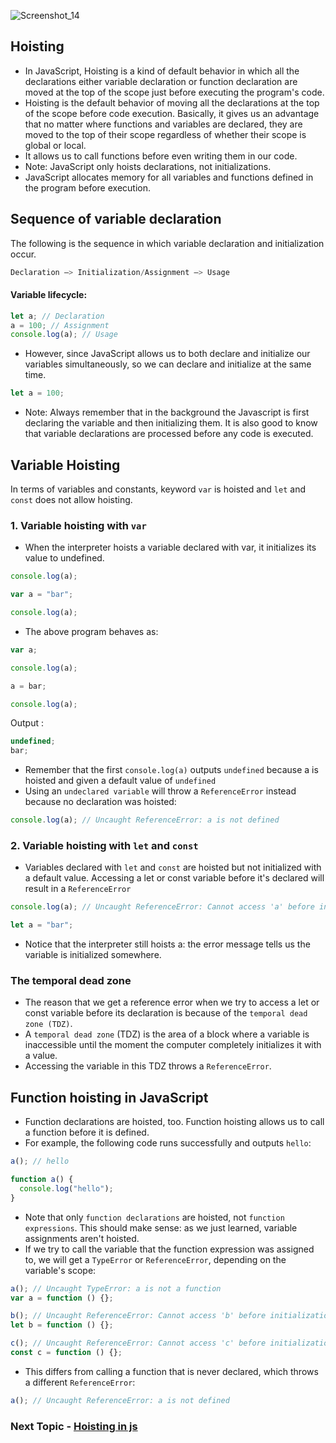 ![Screenshot_14](https://user-images.githubusercontent.com/100460788/233957579-39ddaa3e-fa3c-42ae-9b4f-82879d844363.png)

## Hoisting

- In JavaScript, Hoisting is a kind of default behavior in which all the declarations either variable declaration or function declaration are moved at the top of the scope just before executing the program's code.
- Hoisting is the default behavior of moving all the declarations at the top of the scope before code execution. Basically, it gives us an advantage that no matter where functions and variables are declared, they are moved to the top of their scope regardless of whether their scope is global or local.
- It allows us to call functions before even writing them in our code.
- Note: JavaScript only hoists declarations, not initializations.
- JavaScript allocates memory for all variables and functions defined in the program before execution.

## Sequence of variable declaration

The following is the sequence in which variable declaration and initialization occur.

```ts
Declaration –> Initialization/Assignment –> Usage
```

#### Variable lifecycle:

```ts
let a; // Declaration
a = 100; // Assignment
console.log(a); // Usage
```

- However, since JavaScript allows us to both declare and initialize our variables simultaneously, so we can declare and initialize at the same time.

```ts
let a = 100;
```

- Note: Always remember that in the background the Javascript is first declaring the variable and then initializing them. It is also good to know that variable declarations are processed before any code is executed.

## Variable Hoisting

In terms of variables and constants, keyword `var` is hoisted and `let` and `const` does not allow hoisting.

### 1. Variable hoisting with `var`

- When the interpreter hoists a variable declared with var, it initializes its value to undefined.

```ts
console.log(a);

var a = "bar";

console.log(a);
```

- The above program behaves as:

```ts
var a;

console.log(a);

a = bar;

console.log(a);
```

Output :

```ts
undefined;
bar;
```

- Remember that the first `console.log(a)` outputs `undefined` because a is hoisted and given a default value of `undefined`
- Using an `undeclared variable` will throw a `ReferenceError` instead because no declaration was hoisted:

```ts
console.log(a); // Uncaught ReferenceError: a is not defined
```

### 2. Variable hoisting with `let` and `const`

- Variables declared with `let` and `const` are hoisted but not initialized with a default value. Accessing a let or const variable before it's declared will result in a `ReferenceError`

```ts
console.log(a); // Uncaught ReferenceError: Cannot access 'a' before initialization

let a = "bar";
```

- Notice that the interpreter still hoists a: the error message tells us the variable is initialized somewhere.

### The temporal dead zone

- The reason that we get a reference error when we try to access a let or const variable before its declaration is because of the `temporal dead zone (TDZ)`.
- A `temporal dead zone` (TDZ) is the area of a block where a variable is inaccessible until the moment the computer completely initializes it with a value.
- Accessing the variable in this TDZ throws a `ReferenceError`.

## Function hoisting in JavaScript

- Function declarations are hoisted, too. Function hoisting allows us to call a function before it is defined.
- For example, the following code runs successfully and outputs `hello`:

```ts
a(); // hello

function a() {
  console.log("hello");
}
```

- Note that only `function declarations` are hoisted, not `function expressions`. This should make sense: as we just learned, variable assignments aren't hoisted.
- If we try to call the variable that the function expression was assigned to, we will get a `TypeError` or `ReferenceError`, depending on the variable's scope:

```ts
a(); // Uncaught TypeError: a is not a function
var a = function () {};

b(); // Uncaught ReferenceError: Cannot access 'b' before initialization
let b = function () {};

c(); // Uncaught ReferenceError: Cannot access 'c' before initialization
const c = function () {};
```

- This differs from calling a function that is never declared, which throws a different `ReferenceError`:

```ts
a(); // Uncaught ReferenceError: a is not defined
```

### Next Topic - [Hoisting in js](https://github.com/piyush-agrawal6/Javascript-Interview-Questions/blob/master/d-Hoisting/2-Var-Let-Const.md)
